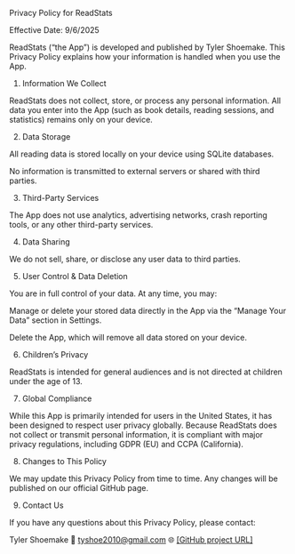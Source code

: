 Privacy Policy for ReadStats

Effective Date: 9/6/2025

ReadStats (“the App”) is developed and published by Tyler Shoemake. This Privacy Policy explains how your information is handled when you use the App.

1. Information We Collect

ReadStats does not collect, store, or process any personal information. All data you enter into the App (such as book details, reading sessions, and statistics) remains only on your device.

2. Data Storage

All reading data is stored locally on your device using SQLite databases.

No information is transmitted to external servers or shared with third parties.

3. Third-Party Services

The App does not use analytics, advertising networks, crash reporting tools, or any other third-party services.

4. Data Sharing

We do not sell, share, or disclose any user data to third parties.

5. User Control & Data Deletion

You are in full control of your data. At any time, you may:

Manage or delete your stored data directly in the App via the “Manage Your Data” section in Settings.

Delete the App, which will remove all data stored on your device.

6. Children’s Privacy

ReadStats is intended for general audiences and is not directed at children under the age of 13.

7. Global Compliance

While this App is primarily intended for users in the United States, it has been designed to respect user privacy globally. Because ReadStats does not collect or transmit personal information, it is compliant with major privacy regulations, including GDPR (EU) and CCPA (California).

8. Changes to This Policy

We may update this Privacy Policy from time to time. Any changes will be published on our official GitHub page.

9. Contact Us

If you have any questions about this Privacy Policy, please contact:

Tyler Shoemake
📧 tyshoe2010@gmail.com
🌐 [[GitHub project URL]](https://github.com/tyshoe/ReadStats)
